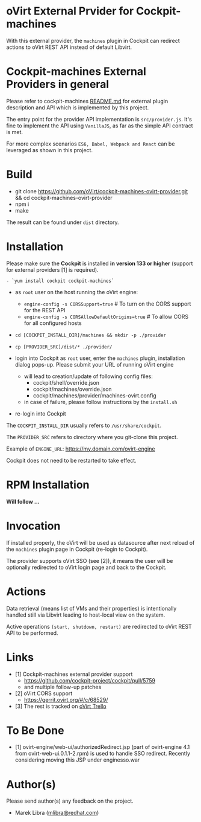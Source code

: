 # oVirt External Prvider for Cockpit-machines
With this external provider, the `machines` plugin in Cockpit can redirect actions to oVirt REST API instead of default Libvirt.
 
# Cockpit-machines External Providers in general 
 Please refer to cockpit-machines [README.md](https://github.com/cockpit-project/cockpit/blob/master/pkg/machines/README.md) for external plugin description and API which is implemented by this project.

 The entry point for the provider API implementation is `src/provider.js`.
 It's fine to implement the API using `VanillaJS`, as far as the simple API contract is met.
 
 For more complex scenarios `ES6, Babel, Webpack and React` can be leveraged as shown in this project. 

# Build
 
 - git clone https://github.com/oVirt/cockpit-machines-ovirt-provider.git && cd cockpit-machines-ovirt-provider 
 - npm i
 - make
 
 The result can be found under `dist` directory.
 
# Installation
Please make sure the **Cockpit** is installed **in version 133 or higher** (support for external providers [1] is required).
    
    - `yum install cockpit cockpit-machines`

- as `root` user on the host running the oVirt engine:
    - `engine-config -s CORSSupport=true` # To turn on the CORS support for the REST API     
    - `engine-config -s CORSAllowDefaultOrigins=true`  # To allow CORS for all configured hosts

- `cd [COCKPIT_INSTALL_DIR]/machines && mkdir -p ./provider`
- `cp [PROVIDER_SRC]/dist/* ./provider/`
- login into Cockpit as `root` user, enter the `machines` plugin, installation dialog pops-up. Please submit your URL of running oVirt engine 
    - will lead to creation/update of following config files:
        - cockpit/shell/override.json
        - cockpit/machines/override.json
        - cockpit/machines/provider/machines-ovirt.config
    - in case of failure, please follow instructions by the `install.sh`        
- re-login into Cockpit

The `COCKPIT_INSTALL_DIR` usually refers to `/usr/share/cockpit`.

The `PROVIDER_SRC` refers to directory where you git-clone this project.

Example of `ENGINE_URL`: https://my.domain.com/ovirt-engine

Cockpit does not need to be restarted to take effect.

# RPM Installation

**Will follow ...**

# Invocation
If installed properly, the oVirt will be used as datasource after next reload of the `machines` plugin page in Cockpit (re-login to Cockpit).

The provider supports oVirt SSO (see [2]), it means the user will be optionally redirected to oVirt login page and back to the Cockpit. 

# Actions
Data retrieval (means list of VMs and their properties) is intentionally handled still via Libvirt leading to host-local view on the system.

Active operations `(start, shutdown, restart)` are redirected to oVirt REST API to be performed.

  
# Links

- [1] Cockpit-machines external provider support
    - https://github.com/cockpit-project/cockpit/pull/5759
    - and multiple follow-up patches
- [2] oVirt CORS support
    - https://gerrit.ovirt.org/#/c/68529/
- [3] The rest is tracked on [oVirt Trello](https://trello.com/c/QXXB6SHu/8-cockpit-upstream-vm-management)

# To Be Done

- [1] ovirt-engine/web-ui/authorizedRedirect.jsp (part of ovirt-engine 4.1 from ovirt-web-ui.0.1.1-2.rpm) is used to handle SSO redirect. Recently considering moving this JSP under enginesso.war
  
# Author(s)
Please send author(s) any feedback on the project.
  
  - Marek Libra ([mlibra@redhat.com](mlibra@redhat.com))
 
